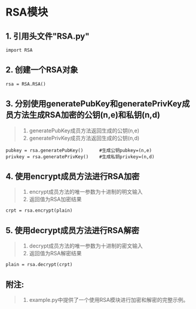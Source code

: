# RSA模块

   ## 1. 引用头文件"RSA.py"
    import RSA

   ## 2. 创建一个RSA对象
    rsa = RSA.RSA()

   ## 3. 分别使用generatePubKey和generatePrivKey成员方法生成RSA加密的公钥(n,e)和私钥(n,d)
   > 1. generatePubKey成员方法返回生成的公钥(n,e)
   > 2. generatePrivKey成员方法返回生成的公钥(n,d)
    
    pubkey = rsa.generatePubKey()      #生成公钥pubkey=(n,e)
    privkey = rsa.generatePrivKey()    #生成私钥privkey=(n,d)
   
    
   ## 4. 使用encrypt成员方法进行RSA加密
   > 1. encrypt成员方法的唯一参数为十进制的明文输入
   > 2. 返回值为RSA加密结果 
    
    crpt = rsa.encrypt(plain)

   ## 5. 使用decrypt成员方法进行RSA解密
   > 1. decrypt成员方法的唯一参数为十进制的密文输入
   > 2. 返回值为RSA解密结果
     
    plain = rsa.decrypt(crpt)
   
   ## 附注: 
   > 1. example.py中提供了一个使用RSA模块进行加密和解密的完整示例。

